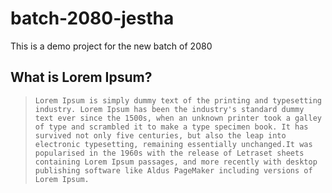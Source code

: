 # batch-2080-jestha

This is a demo project for the new batch of 2080

## What is Lorem Ipsum?

> `Lorem Ipsum is simply dummy text of the printing and typesetting industry. Lorem Ipsum has been the industry's standard dummy text ever since the 1500s, when an unknown printer took a galley of type and scrambled it to make a type specimen book. It has survived not only five centuries, but also the leap into electronic typesetting, remaining essentially unchanged.It was popularised in the 1960s with the release of Letraset sheets containing Lorem Ipsum passages, and more recently with desktop publishing software like Aldus PageMaker including versions of Lorem Ipsum.`

<!-- for link
<https://youtu.be/qWZYkZsvAm0> -->

<!-- `Manish Photo`

![manish](./photo/Snapchat-1746657701.jpg) -->
